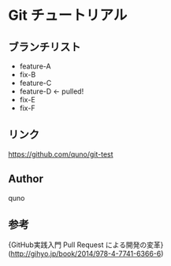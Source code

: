 # Git チュートリアル

## ブランチリスト

 - feature-A
 - fix-B
 - feature-C
 - feature-D <- pulled!
 - fix-E
 - fix-F

## リンク
https://github.com/quno/git-test

## Author
quno

## 参考
{GitHub実践入門 Pull Request による開発の変革}(http://gihyo.jp/book/2014/978-4-7741-6366-6)

